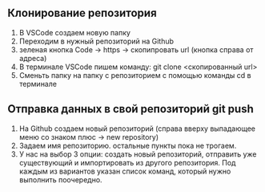 ## Клонирование репозитория
1. В VSCode создаем новую папку 
2. Переходим в нужный репозиторий на Github
3. зеленая кнопка Code -> https -> скопипровать url (кнопка справа от адреса)
4. В терминале VSCode пишем команду:
git clone <скопированный url>
5. Сменьть папку на папку с репозиторием с помощью команды cd в терминале

## Отправка данных в свой репозиторий git push
1. На Github создаем новый репозиторий (справа вверху выпадающее меню со знаком плюс -> new repository)
2. Задаем имя репозиторию. остальные пункты пока не трогаем.
3. У нас на выбор 3 опции: создать новый репозиторий, отправить уже существующий и импортировать из другого репозитория. Под каждым из вариантов указан список команд, который нужно выполнить поочередно.
